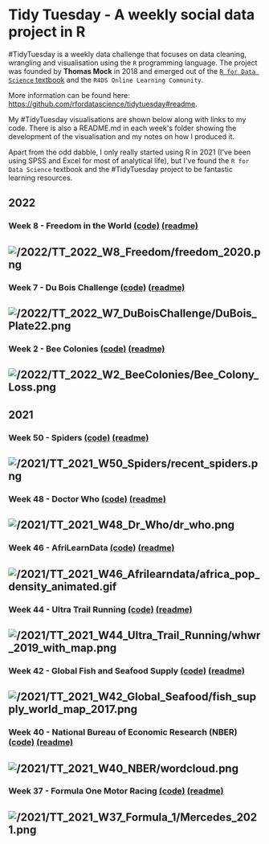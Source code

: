 # Tidy Tuesday - A weekly social data project in R

\#TidyTuesday is a weekly data challenge that focuses on data cleaning, wrangling and visualisation using the `R` programming language. The project was founded by **Thomas Mock** in 2018 and emerged out of the [`R for Data Science` textbook](https://r4ds.had.co.nz/) and the `R4DS Online Learning Community`.

More information can be found here: https://github.com/rfordatascience/tidytuesday#readme.

My #TidyTuesday visualisations are shown below along with links to my code. There is also a README.md in each week's folder showing the development of the visualisation and my notes on how I produced it.

Apart from the odd dabble, I only really started using R in 2021 (I've been using SPSS and Excel for most of analytical life), but I've found the `R for Data Science` textbook and the #TidyTuesday project to be fantastic learning resources.

## 2022

### Week 8 - Freedom in the World [(code)](https://github.com/fi-lees/tidy_tuesday/blob/master/2022/TT_2022_W8_Freedom/TT_2022_W8_Freedom.R) [(readme)](https://github.com/fi-lees/tidy_tuesday/blob/master/2022/TT_2022_W8_Freedom/README.md)
![/2022/TT_2022_W8_Freedom/freedom_2020.png](2022/TT_2022_W8_Freedom/freedom_2020.png)
------

### Week 7 - Du Bois Challenge [(code)](https://github.com/fi-lees/tidy_tuesday/blob/master/2022/TT_2022_W7_DuBoisChallenge/TT_2022_W7_DuBoisChallenge.R) [(readme)](https://github.com/fi-lees/tidy_tuesday/blob/master/2022/TT_2022_W7_DuBoisChallenge/README.md)
![/2022/TT_2022_W7_DuBoisChallenge/DuBois_Plate22.png](2022/TT_2022_W7_DuBoisChallenge/DuBois_Plate22.png)
------

### Week 2 - Bee Colonies [(code)](https://github.com/fi-lees/tidy_tuesday/blob/master/2022/TT_2022_W2_BeeColonies/TT_2022_W2_BeeColonies.R) [(readme)](https://github.com/fi-lees/tidy_tuesday/blob/master/2022/TT_2022_W2_BeeColonies/README.md)
![/2022/TT_2022_W2_BeeColonies/Bee_Colony_Loss.png](2022/TT_2022_W2_BeeColonies/Bee_Colony_Loss.png)
------

## 2021

### Week 50 - Spiders [(code)](https://github.com/fi-lees/tidy_tuesday/blob/master/2021/TT_2021_W50_Spiders/TT_2021_W50_Spiders.R) [(readme)](https://github.com/fi-lees/tidy_tuesday/blob/master/2021/TT_2021_W50_Spiders/README.md)
![/2021/TT_2021_W50_Spiders/recent_spiders.png](2021/TT_2021_W50_Spiders/recent_spiders.png)
------
### Week 48 - Doctor Who [(code)](https://github.com/fi-lees/tidy_tuesday/blob/master/2021/TT_2021_W48_Dr_Who/TT_2021_W48_Dr_Who.R) [(readme)](https://github.com/fi-lees/tidy_tuesday/blob/master/2021/TT_2021_W48_Dr_Who/README.md)
![/2021/TT_2021_W48_Dr_Who/dr_who.png](2021/TT_2021_W48_Dr_Who/dr_who.png)
------
### Week 46 - AfriLearnData [(code)](https://github.com/fi-lees/tidy_tuesday/blob/master/2021/TT_2021_W46_Afrilearndata/TT_2021_W46_Afrilearndata.R) [(readme)](https://github.com/fi-lees/tidy_tuesday/blob/master/2021/TT_2021_W46_Afrilearndata/README.md)
![/2021/TT_2021_W46_Afrilearndata/africa_pop_density_animated.gif](2021/TT_2021_W46_Afrilearndata/africa_pop_density_animated.gif)
------
### Week 44 - Ultra Trail Running [(code)](https://github.com/fi-lees/tidy_tuesday/blob/master/2021/TT_2021_W44_Ultra_Trail_Running/TT_2021_W44_Ultra_Trail_Running.R) [(readme)](https://github.com/fi-lees/tidy_tuesday/blob/master/2021/TT_2021_W44_Ultra_Trail_Running/README.md)
![/2021/TT_2021_W44_Ultra_Trail_Running/whwr_2019_with_map.png](2021/TT_2021_W44_Ultra_Trail_Running/whwr_2019_with_map.png)
------
### Week 42 - Global Fish and Seafood Supply [(code)](https://github.com/fi-lees/tidy_tuesday/blob/master/2021/TT_2021_W42_Global_Seafood/TT_2021_W42_Global_Seafood.R) [(readme)](https://github.com/fi-lees/tidy_tuesday/blob/master/2021/TT_2021_W42_Global_Seafood/README.md)
![/2021/TT_2021_W42_Global_Seafood/fish_supply_world_map_2017.png](2021/TT_2021_W42_Global_Seafood/fish_supply_world_map_2017.png)
------
### Week 40 - National Bureau of Economic Research (NBER) [(code)](https://github.com/fi-lees/tidy_tuesday/blob/master/2021/TT_2021_W40_NBER/TT_2021_W40_NBER.R) [(readme)](https://github.com/fi-lees/tidy_tuesday/blob/master/2021/TT_2021_W40_NBER/README.md)
![/2021/TT_2021_W40_NBER/wordcloud.png](2021/TT_2021_W40_NBER/wordcloud.png)
------
### Week 37 - Formula One Motor Racing [(code)](https://github.com/fi-lees/tidy_tuesday/blob/master/2021/TT_2021_W37_Formula_1/TT_2021_W37_Formula_1.R) [(readme)](https://github.com/fi-lees/tidy_tuesday/blob/master/2021/TT_2021_W37_Formula_1/README.md)
![/2021/TT_2021_W37_Formula_1/Mercedes_2021.png](2021/TT_2021_W37_Formula_1/Mercedes_2021.png)
------
